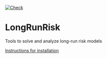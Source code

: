 [![Check](https://github.com/GitHub-at-Brown/LongRunRisk/actions/workflows/Check.yml/badge.svg)](https://github.com/GitHub-at-Brown/LongRunRisk/actions/workflows/Check.yml)

# LongRunRisk
Tools to solve and analyze long-run risk models

[Instructions for installation](https://www.wolframcloud.com/obj/fernandoduarte/Published/QuickStart.nb)
